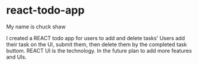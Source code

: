 # react-todo-app
My name is chuck shaw

I created a REACT todo app for users to add and delete tasks'
Users add their task on the UI, submit them, then delete them by the completed task buttom.
REACT UI is the technology.
In the future plan to add more features and UIs.
